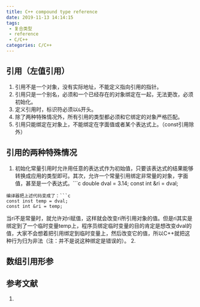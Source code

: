 ```yaml
---
title: C++ compound type reference
date: 2019-11-13 14:14:15
tags:
 - 复合类型
 - reference
 - C/C++
categories: C/C++
---
```


## 引用（左值引用）
1. 引用不是一个对象，没有实际地址，不能定义指向引用的指针。
2. 引用只是一个别名，必须和一个已经存在的对象绑定在一起，无法更改，必须初始化。
3. 定义引用时，标识符必须以`&`开头。
4. 除了两种特殊情况外，所有引用的类型都必须和它绑定的对象严格匹配。
5. 引用只能绑定在对象上，不能绑定在字面值或者某个表达式上。（const引用除外）

## 引用的两种特殊情况
1. 初始化常量引用时允许用任意的表达式作为初始值，只要该表达式的结果能够转换成应用的类型即可。其次，允许一个常量引用绑定非常量的对象，字面值，甚至是一个表达式。```c
double dval = 3.14;
const int &ri = dval;
```
编译器把上述代码变成了：```c
const inst temp = dval;
const int &ri = temp;
```
当ri不是常量时，就允许对ri赋值，这样就会改变ri所引用对象的值。但是ri其实是绑定到了一个临时变量temp上，程序员绑定临时变量的目的肯定是想改变dval的值，大家不会想着把引用绑定到临时变量上，然后改变它的值，所以C++就把这种行为归为非法（注：并不是说这种绑定是错误的）。
2.

## 数组引用形参


## 参考文献
1.
